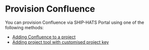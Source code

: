 # Provision Confluence


You can provision Confluence via SHIP-HATS Portal using one of the following methods:

- [Adding Confluence to a project](https://docs.developer.tech.gov.sg/docs/ship-hats-portal/manage-tools)
- [Adding project tool with customised project key](https://docs.developer.tech.gov.sg/docs/ship-hats-portal/#/manage-tools?id=create-project-tool-with-customised-project-key)